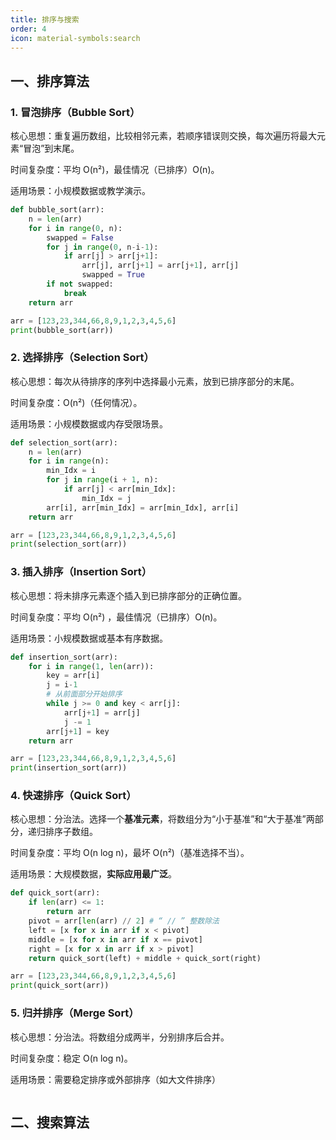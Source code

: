 ```yaml
---
title: 排序与搜索
order: 4
icon: material-symbols:search
---
```


## 一、排序算法

### 1. 冒泡排序（Bubble Sort）

核心思想：重复遍历数组，比较相邻元素，若顺序错误则交换，每次遍历将最大元素“冒泡”到末尾。

时间复杂度：平均 O(n²)，最佳情况（已排序）O(n)。

适用场景：小规模数据或教学演示。

```python
def bubble_sort(arr):
    n = len(arr)
    for i in range(0, n):
        swapped = False
        for j in range(0, n-i-1):
            if arr[j] > arr[j+1]:
                arr[j], arr[j+1] = arr[j+1], arr[j]
                swapped = True
        if not swapped:
            break
    return arr

arr = [123,23,344,66,8,9,1,2,3,4,5,6]
print(bubble_sort(arr))
```

### 2. 选择排序（Selection Sort）

核心思想：每次从待排序的序列中选择最小元素，放到已排序部分的末尾。

时间复杂度：O(n²)（任何情况）。

适用场景：小规模数据或内存受限场景。

```python
def selection_sort(arr):
    n = len(arr)
    for i in range(n):
        min_Idx = i 
        for j in range(i + 1, n):
            if arr[j] < arr[min_Idx]:
                min_Idx = j
        arr[i], arr[min_Idx] = arr[min_Idx], arr[i]
    return arr

arr = [123,23,344,66,8,9,1,2,3,4,5,6]
print(selection_sort(arr))
```

### 3. 插入排序（Insertion Sort）

核心思想：将未排序元素逐个插入到已排序部分的正确位置。

时间复杂度：平均 O(n²) ，最佳情况（已排序）O(n)。

适用场景：小规模数据或基本有序数据。

```python
def insertion_sort(arr):
    for i in range(1, len(arr)):
        key = arr[i]
        j = i-1
        # 从前面部分开始排序
        while j >= 0 and key < arr[j]:
            arr[j+1] = arr[j]
            j -= 1
        arr[j+1] = key
    return arr

arr = [123,23,344,66,8,9,1,2,3,4,5,6]
print(insertion_sort(arr))
```

### 4. 快速排序（Quick Sort）

核心思想：分治法。选择一个**基准元素**，将数组分为“小于基准”和“大于基准”两部分，递归排序子数组。

时间复杂度：平均 O(n log n)，最坏 O(n²)（基准选择不当）。

适用场景：大规模数据，**实际应用最广泛**。

```python
def quick_sort(arr):
    if len(arr) <= 1:
        return arr
    pivot = arr[len(arr) // 2] # “ // ” 整数除法
    left = [x for x in arr if x < pivot]
    middle = [x for x in arr if x == pivot]
    right = [x for x in arr if x > pivot]
    return quick_sort(left) + middle + quick_sort(right)

arr = [123,23,344,66,8,9,1,2,3,4,5,6]
print(quick_sort(arr))
```

### 5. 归并排序（Merge Sort）

核心思想：分治法。将数组分成两半，分别排序后合并。

时间复杂度：稳定 O(n log n)。

适用场景：需要稳定排序或外部排序（如大文件排序）

```python

```







## **二、搜索算法**

